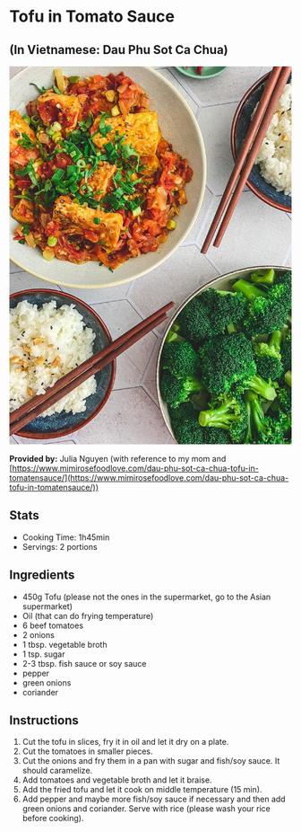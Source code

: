 # Tofu in Tomato Sauce
## (In Vietnamese: Dau Phu Sot Ca Chua)

![Tofu_in_tomato_sauce](../img/tofu_in_tomatoes.jpg)

**Provided by:** Julia Nguyen (with reference to my mom and [https://www.mimirosefoodlove.com/dau-phu-sot-ca-chua-tofu-in-tomatensauce/](https://www.mimirosefoodlove.com/dau-phu-sot-ca-chua-tofu-in-tomatensauce/))

## Stats
- Cooking Time: 1h45min
- Servings: 2 portions

## Ingredients
- 450g Tofu (please not the ones in the supermarket, go to the Asian supermarket)
- Oil (that can do frying temperature)
- 6 beef tomatoes
- 2 onions
- 1 tbsp. vegetable broth
- 1 tsp. sugar
- 2-3 tbsp. fish sauce or soy sauce
- pepper
- green onions
- coriander 
## Instructions
1. Cut the tofu in slices, fry it in oil and let it dry on a plate.
2. Cut the tomatoes in smaller pieces. 
3. Cut the onions and fry them in a pan with sugar and fish/soy sauce. It should caramelize. 
4. Add tomatoes and vegetable broth and let it braise.
5. Add the fried tofu and let it cook on middle temperature (15 min). 
6. Add pepper and maybe more fish/soy sauce if necessary and then add green onions and coriander.
Serve with rice (please wash your rice before cooking). 